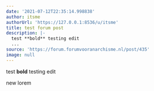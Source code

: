 ```yaml
---
date: '2021-07-12T22:35:14.998838'
author: itsme
authorUrl: 'https://127.0.0.1:8536/u/itsme'
title: test forum post
description: |-
  test **bold** testing edit
  ...
source: 'https://forum.forumvooranarchisme.nl/post/435'
image: null
---
```

test **bold** testing edit

new lorem